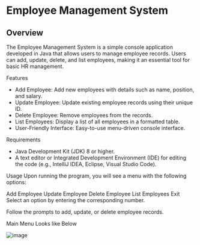 # Employee Management System

## Overview
The Employee Management System is a simple console application developed in Java that allows users to manage employee records. Users can add, update, delete, and list employees, making it an essential tool for basic HR management.

Features
- Add Employee: Add new employees with details such as name, position, and salary.
- Update Employee: Update existing employee records using their unique ID.
- Delete Employee: Remove employees from the records.
- List Employees: Display a list of all employees in a formatted table.
- User-Friendly Interface: Easy-to-use menu-driven console interface.

Requirements
- Java Development Kit (JDK) 8 or higher.
- A text editor or Integrated Development Environment (IDE) for editing the code (e.g., IntelliJ IDEA, Eclipse, Visual Studio Code).

Usage
Upon running the program, you will see a menu with the following options:

Add Employee
Update Employee
Delete Employee
List Employees
Exit
Select an option by entering the corresponding number.

Follow the prompts to add, update, or delete employee records.


Main Menu Looks like Below

![image](https://github.com/user-attachments/assets/ac37e5da-293b-40a1-ba1d-aaedd575cb25)
